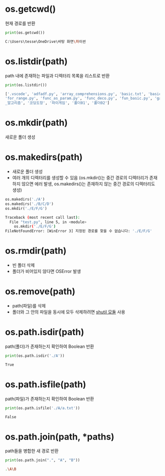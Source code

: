 # os.getcwd()
현재 경로를 반환

```python
print(os.getcwd())
```
```bash
C:\Users\tesse\OneDrive\바탕 화면\파이썬
```

# os.listdir(path)
path 내에 존재하는 파일과 디렉터리 목록을 리스트로 반환

```python
print(os.listdir())
```
```bash
['.vscode', 'adfadf.py', 'array_comprehensions.py', 'basic.txt', 'basic2.txt', 'beautiful_flask.py', 'beautiful_weather.py', 'binary_download.py', 'boolean.py', 'break.py', 'break01.py', 'call_with_func.py', 'class_func.py', 'class_var.py', 'compare_func.py', 'condition.py', 'date.py', 'date01.py', 'date02.py', 'date03.py', 'dddddddd.py', 'deco01.py', 'default_param.py', 'dfd.py', 'enumerate.py', 'ex.py', 'except01.py', 'except02.py', 'except_as.py', 'except_multi.py', 'factorial_for.py', 'factorial_recursion.py', 'false_value.py', 'fibonacci_memo.py', 'fibonacci_recursion01.py', 'fibonacci_recursion02.py', 'file_open.py', 'file_read.py', 'file_readlines.py', 'file_write.py', 'finally_loop.py', 'flask_basic.py', 'flask_basic.txt', 'format01.py', 'format02.py', 'format03.py', 'format04.py', 'format05.py', 'format06.py', 'format07.py', 'format_basic.py', 'for_dict.py', 'for_list.py', 'for_list01.py', 
'for_range.py', 'func_as_param.py', 'func_deco.py', 'fun_basic.py', 'garbage01.py', 'generator.py', 'generator01.py', 'getter_setter.py', 'handle_with_condition.py', 'handle_with_try.py', 'hello.py', 'hello.txt', 'if_string.py', 'if_string01.py', 'if_string02.py', 'infinite_loop.py', 'info.txt', 'inherit01.py', 'inherit02.py', 'inherit03.py', 'inherit04.py', 'input.py', 'input_error.py', 'int_convert.py', 'int_float01.py', 'int_float02.py', 'isinstance.py', 'items.py', 'iterator01.py', 'lambda01.py', 'lambda02.py', 'list01.py', 'list02.py', 'list03.py', 'list_in.py', 'list_range01.py', 'main.py', 'math_simple.py', 'minmax.py', 'minmax.txt', 'module_datetime.py', 'module_datetime_add.py', 'module_example', 'module_main', 'module_os.py', 'module_random.py', 'module_sys.py', 'module_time.py', 'module_urllib.py', 'object_1_basic.py', 'object_2_dict.py', 'object_3_seperate.py', 'object_4_class.py', 'Omok', 'omok_v1.0', 'output.png', 'output.py', 'param_basic.py', 'param_examples.py', 'param_keyword01.py', 'pass_keyword.py', 'pass_keyword01.py', 'private_var.py', 'pt.py', 'pyqt', 'PyQt5 연습', 'Q_black.txt', 'return_only.py', 'return_with_data.py', 'reversed.py', 'reversed_for01.py', 'reversed_for02.py', 'str.py', 'string01.py', 'string02.py', 'string03.py', 'string_operator.py', 'string_operator01.py', 'string_operator02.py', 'str_func.py', 'sum_all_basic.py', 'sum_all_with_default.py', 'tesseract', 'test.py', 'test_package', 'TIL', 'try_except_else.py', 'try_except_else_finally.py', 'try_pass.py', 'try_return01.py', 'try_return02.py', 'tuple_basic.py', 'tuple_return.py', 'tuple_use01.py', 'tuple_use02.py', 'variable.py', 'variable_param.py', 'while_as_for.py', 'while_with_condition.py', 'while_with_time.py', '__pycache__', '강화학습', '딥러닝', '실험용.py', '연습.py', '오목', '웹크롤링', '자료구조
_알고리즘', '코딩도장', '파이게임', '폴더01', '폴더02']
```

# os.mkdir(path)
새로운 폴더 생성

# os.makedirs(path)
* 새로운 폴더 생성
* 여러 개의 디렉터리를 생성할 수 있음
  (os.mkdir()는 중간 경로의 디렉터리가 존재하지 않으면 에러 발생, os.makedirs()는 존재하지 않는 중간 경로의 디렉터리도 생성)

```python
os.makedirs('./A')
os.makedirs('./B/C/D')
os.mkdir('./E/F/G')
```
```bash
Traceback (most recent call last):
  File "test.py", line 5, in <module>
    os.mkdir('./E/F/G')
FileNotFoundError: [WinError 3] 지정된 경로를 찾을 수 없습니다: './E/F/G'
```

# os.rmdir(path)
* 빈 폴더 삭제
* 폴더가 비어있지 않다면 OSError 발생

# os.remove(path)
* path(파일)를 삭제
* 폴더와 그 안의 파일을 동시에 모두 삭제하려면 [shutil 모듈](https://github.com/ImJunHong/TIL/blob/master/Python%203/Modules/shutil.md#shutilrmtreepath) 사용

# os.path.isdir(path)
path(폴더)가 존재하는지 확인하여 Boolean 반환

```python
print(os.path.isdir('./A'))
```
```bash
True
```

# os.path.isfile(path)
path(파일)가 존재하는지 확인하여 Boolean 반환

```python
print(os.path.isfile('./A/a.txt'))
```
```bash
False
```

# os.path.join(path, \*paths)
path들을 병합한 새 경로 반환

```python
print(os.path.join(".", "A", "B"))
```
```bash
.\A\B
```
